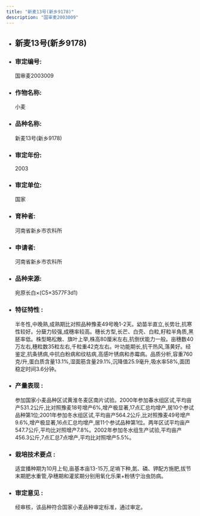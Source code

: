 ```yaml
---
title: "新麦13号(新乡9178)"
description: "国审麦2003009"
---
```

* ## 新麦13号(新乡9178)
* ###  审定编号:  
   国审麦2003009

*  ### 作物名称:  
   小麦

*   ###  品种名称: 
    新麦13号(新乡9178)

*   ### 审定年份: 
    2003

*   ### 审定单位:  
    国家

*   ### 育种者:  
    河南省新乡市农科所

*   ### 申请者:  
    河南省新乡市农科所

*   ### 品种来源:  
    宛原长白×(C5×3577F3d1)

*   ### 特征特性 : 
    半冬性,中晚熟,成熟期比对照品种豫麦49号晚1-2天。幼苗半直立,长势壮,抗寒性较好。分蘖力较强,成穗率较高。穗长方型,长芒、白壳、白粒,籽粒半角质,黑胚率低。株型略松散、旗叶上举,株高80厘米左右,抗倒伏能力一般。亩穗数40万左右,穗粒数35粒左右,千粒重42克左右。叶功能期长,抗干热风,落黄好。经鉴定,抗条锈病,中抗白粉病和纹枯病,高感叶锈病和赤霉病。品质分析,容重760克/升,蛋白质含量13.1%,湿面筋含量29.1%,沉降值25.9毫升,吸水率58%,面团稳定时间3.6分钟。

*   ### 产量表现 : 
    参加国家小麦品种区试黄淮冬麦区南片试验。2000年参加春水组区试,平均亩产531.2公斤,比对照豫麦18号增产6%,增产极显著,17点汇总均增产,居10个参试品种第1位;2001年参加冬水组区试,平均亩产564.2公斤,比对照豫麦49号增产9.6%,增产极显著,16点汇总均增产,居11个参试品种第1位。两年区试平均亩产547.7公斤,平均比对照增产7.8%。2002年参加冬水组生产试验,平均亩产456.3公斤,7点汇总7点增产,平均比对照增产5.5%。

*   ### 栽培技术要点 : 
    适宜播种期为10月上旬,亩基本亩13-15万,足墒下种,氮、磷、钾配方施肥,拔节末期肥水重管,孕穗期和灌浆期分别用氧化乐果+粉锈宁治虫防病。

*   ### 审定意见 : 
    经审核，该品种符合国家小麦品种审定标准，通过审定。
